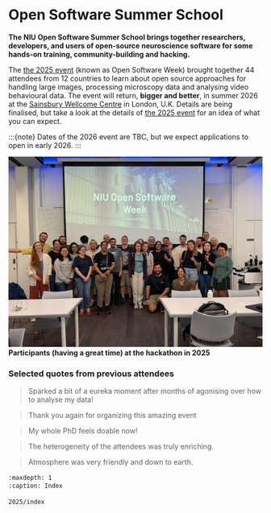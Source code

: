 # Open Software Summer School

**The NIU Open Software Summer School brings together researchers, developers, and users of open-source neuroscience software for some hands-on training, community-building and hacking.**

The [the 2025 event](2025/index) (known as Open Software Week) brought together 44 attendees from 12 countries to learn about open source approaches for handling large images, processing microscopy data and analysing video behavioural data. 
The event will return, **bigger and better**, in summer 2026 at the [Sainsbury Wellcome Centre](https://maps.app.goo.gl/CzWFFjXJZwX87aMj6) 
in London, U.K. Details are being finalised, but take a look at the details of [the 2025 event](2025/index) for an idea of what you can expect.

:::{note}
Dates of the 2026 event are TBC, but we expect applications to open in early 2026.
:::

![](../_static/osw_images/OSW_2025.jpg)
**Participants (having a great time) at the hackathon in 2025**

### Selected quotes from previous attendees
> Sparked a bit of a eureka moment after months of agonising over how to analyse my data!

> Thank you again for organizing this amazing event

> My whole PhD feels doable now!

> The heterogeneity of the attendees was truly enriching.

> Atmosphere was very friendly and down to earth.


```{toctree}
:maxdepth: 1
:caption: Index

2025/index

```
